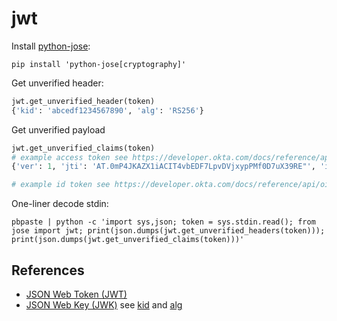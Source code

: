# jwt

Install [python-jose](https://github.com/mpdavis/python-jose):

```shell
pip install 'python-jose[cryptography]'
```

Get unverified header:

```python
jwt.get_unverified_header(token)
{'kid': 'abcedf1234567890', 'alg': 'RS256'}
```

Get unverified payload

```python
jwt.get_unverified_claims(token)
# example access token see https://developer.okta.com/docs/reference/api/oidc/#access-token-payload
{'ver': 1, 'jti': 'AT.0mP4JKAZX1iACIT4vbEDF7LpvDVjxypPMf0D7uX39RE"', 'iss': 'https://{yourOktaDomain}/oauth2/{authorizationServerId}', 'aud': 'https://api.example.com', 'iat': 1671333952, 'exp': 1671420352, 'cid': 'nmdP1fcyvdVO11AL7ECm', 'uid': '00ujmkLgagxeRrAg20g3', 'scp': ['openid', 'profile', 'email'], 'auth_time': 1670654985, 'sub': 'baby.yoda@space.com'}

# example id token see https://developer.okta.com/docs/reference/api/oidc/#id-token-payload
```

One-liner decode stdin:

```
pbpaste | python -c 'import sys,json; token = sys.stdin.read(); from jose import jwt; print(json.dumps(jwt.get_unverified_headers(token))); print(json.dumps(jwt.get_unverified_claims(token)))'
```

## References

- [JSON Web Token (JWT)](https://www.rfc-editor.org/rfc/rfc7519)
- [JSON Web Key (JWK)](https://www.rfc-editor.org/rfc/rfc7517) see [kid](https://www.rfc-editor.org/rfc/rfc7517#section-4.5) and [alg](https://www.rfc-editor.org/rfc/rfc7517#section-4.4)

